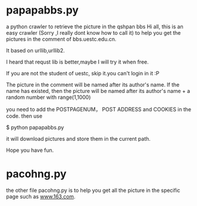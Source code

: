 # papapabbs.py
a python crawler to retrieve the picture in the qshpan bbs
Hi all, this is an easy crawler (Sorry ,I really dont know how to call it) 
to help you get the pictures in the comment of bbs.uestc.edu.cn.

It based on urllib,urllib2.

I heard that requst lib is better,maybe I will try it when free.

If you are not the student of uestc, skip it.you can't login in it :P

The picture in the comment will be named after its author's name.
If the name has existed, then the picture will be named after 
its author's name + a random number with range(1,1000)

you need to add the POSTPAGENUM， POST ADDRESS and COOKIES in the code. then use

$ python papapabbs.py

it will download pictures and store them in the current path.

Hope you have fun.

# pacohng.py
the other file pacohng.py is to help you get all the picture in the specific page such as www.163.com.
